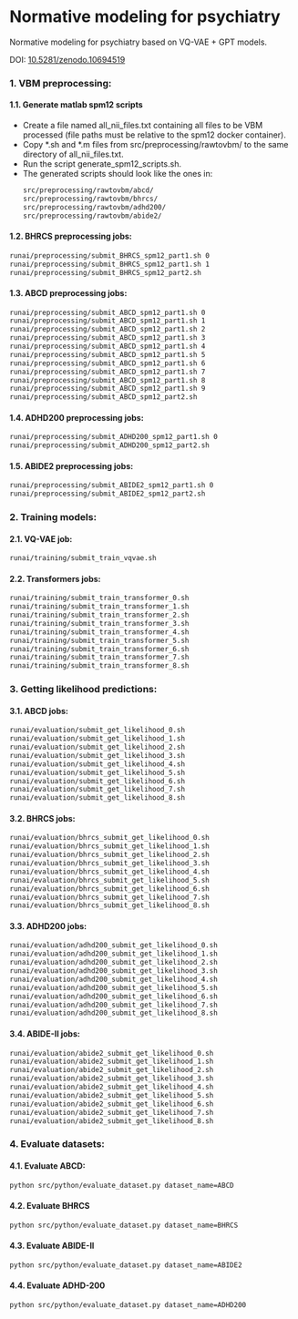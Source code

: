 # Normative modeling for psychiatry
Normative modeling for psychiatry based on VQ-VAE + GPT models.

DOI: [10.5281/zenodo.10694519](https://doi.org/10.5281/zenodo.10694519)


### 1. VBM preprocessing:

#### 1.1. Generate matlab spm12 scripts
 - Create a file named all_nii_files.txt containing all files to be VBM processed (file paths must be relative to the spm12 docker container).
 - Copy *.sh and *.m files from src/preprocessing/rawtovbm/ to the same directory of all_nii_files.txt.
 - Run the script generate_spm12_scripts.sh.
 - The generated scripts should look like the ones in:
   ```bash
   src/preprocessing/rawtovbm/abcd/
   src/preprocessing/rawtovbm/bhrcs/
   src/preprocessing/rawtovbm/adhd200/
   src/preprocessing/rawtovbm/abide2/
   ```

#### 1.2. BHRCS preprocessing jobs:
```bash
runai/preprocessing/submit_BHRCS_spm12_part1.sh 0
runai/preprocessing/submit_BHRCS_spm12_part1.sh 1
runai/preprocessing/submit_BHRCS_spm12_part2.sh
```

#### 1.3. ABCD preprocessing jobs:
```bash
runai/preprocessing/submit_ABCD_spm12_part1.sh 0
runai/preprocessing/submit_ABCD_spm12_part1.sh 1
runai/preprocessing/submit_ABCD_spm12_part1.sh 2
runai/preprocessing/submit_ABCD_spm12_part1.sh 3
runai/preprocessing/submit_ABCD_spm12_part1.sh 4
runai/preprocessing/submit_ABCD_spm12_part1.sh 5
runai/preprocessing/submit_ABCD_spm12_part1.sh 6
runai/preprocessing/submit_ABCD_spm12_part1.sh 7
runai/preprocessing/submit_ABCD_spm12_part1.sh 8
runai/preprocessing/submit_ABCD_spm12_part1.sh 9
runai/preprocessing/submit_ABCD_spm12_part2.sh
```

#### 1.4. ADHD200 preprocessing jobs:
```bash
runai/preprocessing/submit_ADHD200_spm12_part1.sh 0
runai/preprocessing/submit_ADHD200_spm12_part2.sh
```

#### 1.5. ABIDE2 preprocessing jobs:
```bash
runai/preprocessing/submit_ABIDE2_spm12_part1.sh 0
runai/preprocessing/submit_ABIDE2_spm12_part2.sh
```

### 2. Training models:

#### 2.1. VQ-VAE job:
```bash
runai/training/submit_train_vqvae.sh
```

#### 2.2. Transformers jobs:
```bash
runai/training/submit_train_transformer_0.sh
runai/training/submit_train_transformer_1.sh
runai/training/submit_train_transformer_2.sh
runai/training/submit_train_transformer_3.sh
runai/training/submit_train_transformer_4.sh
runai/training/submit_train_transformer_5.sh
runai/training/submit_train_transformer_6.sh
runai/training/submit_train_transformer_7.sh
runai/training/submit_train_transformer_8.sh
```

### 3. Getting likelihood predictions:

#### 3.1. ABCD jobs:
```bash
runai/evaluation/submit_get_likelihood_0.sh
runai/evaluation/submit_get_likelihood_1.sh
runai/evaluation/submit_get_likelihood_2.sh
runai/evaluation/submit_get_likelihood_3.sh
runai/evaluation/submit_get_likelihood_4.sh
runai/evaluation/submit_get_likelihood_5.sh
runai/evaluation/submit_get_likelihood_6.sh
runai/evaluation/submit_get_likelihood_7.sh
runai/evaluation/submit_get_likelihood_8.sh
```

#### 3.2. BHRCS jobs:
```bash
runai/evaluation/bhrcs_submit_get_likelihood_0.sh
runai/evaluation/bhrcs_submit_get_likelihood_1.sh
runai/evaluation/bhrcs_submit_get_likelihood_2.sh
runai/evaluation/bhrcs_submit_get_likelihood_3.sh
runai/evaluation/bhrcs_submit_get_likelihood_4.sh
runai/evaluation/bhrcs_submit_get_likelihood_5.sh
runai/evaluation/bhrcs_submit_get_likelihood_6.sh
runai/evaluation/bhrcs_submit_get_likelihood_7.sh
runai/evaluation/bhrcs_submit_get_likelihood_8.sh
```

#### 3.3. ADHD200 jobs:
```bash
runai/evaluation/adhd200_submit_get_likelihood_0.sh
runai/evaluation/adhd200_submit_get_likelihood_1.sh
runai/evaluation/adhd200_submit_get_likelihood_2.sh
runai/evaluation/adhd200_submit_get_likelihood_3.sh
runai/evaluation/adhd200_submit_get_likelihood_4.sh
runai/evaluation/adhd200_submit_get_likelihood_5.sh
runai/evaluation/adhd200_submit_get_likelihood_6.sh
runai/evaluation/adhd200_submit_get_likelihood_7.sh
runai/evaluation/adhd200_submit_get_likelihood_8.sh
```

#### 3.4. ABIDE-II jobs:
```bash
runai/evaluation/abide2_submit_get_likelihood_0.sh
runai/evaluation/abide2_submit_get_likelihood_1.sh
runai/evaluation/abide2_submit_get_likelihood_2.sh
runai/evaluation/abide2_submit_get_likelihood_3.sh
runai/evaluation/abide2_submit_get_likelihood_4.sh
runai/evaluation/abide2_submit_get_likelihood_5.sh
runai/evaluation/abide2_submit_get_likelihood_6.sh
runai/evaluation/abide2_submit_get_likelihood_7.sh
runai/evaluation/abide2_submit_get_likelihood_8.sh
```

### 4. Evaluate datasets:

#### 4.1. Evaluate ABCD:
```bash
python src/python/evaluate_dataset.py dataset_name=ABCD
```

#### 4.2. Evaluate BHRCS
```bash
python src/python/evaluate_dataset.py dataset_name=BHRCS
```

#### 4.3. Evaluate ABIDE-II
```bash
python src/python/evaluate_dataset.py dataset_name=ABIDE2
```

#### 4.4. Evaluate ADHD-200
```bash
python src/python/evaluate_dataset.py dataset_name=ADHD200
```
